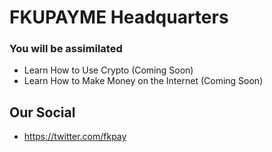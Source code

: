 # FKUPAYME Headquarters

### You will be assimilated 

- Learn How to Use Crypto (Coming Soon)
- Learn How to Make Money on the Internet (Coming Soon)


## Our Social
- https://twitter.com/fkpay
